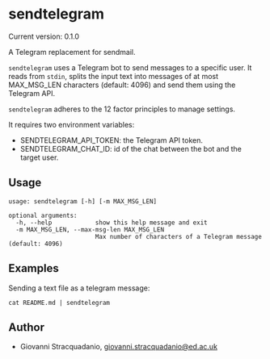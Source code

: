 # sendtelegram

Current version: 0.1.0

A Telegram replacement for sendmail.

`sendtelegram` uses a Telegram bot to send messages to a specific user. It reads from `stdin`, splits the input text into messages of at most MAX_MSG_LEN
characters (default: 4096) and send them
using the Telegram API.

`sendtelegram` adheres to the 12 factor principles to manage settings.

It requires two environment variables:
* SENDTELEGRAM_API_TOKEN: the Telegram API token.
* SENDTELEGRAM_CHAT_ID: id of the chat between the bot and the target user.


## Usage

```
usage: sendtelegram [-h] [-m MAX_MSG_LEN]

optional arguments:
  -h, --help            show this help message and exit
  -m MAX_MSG_LEN, --max-msg-len MAX_MSG_LEN
                        Max number of characters of a Telegram message (default: 4096)
```

## Examples

Sending a text file as a telegram message:
```
cat README.md | sendtelegram
```

## Author

* Giovanni Stracquadanio, giovanni.stracquadanio@ed.ac.uk

